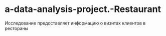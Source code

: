 # a-data-analysis-project.-Restaurant
Исследование предоставляет информацию о визитах клиентов в рестораны
